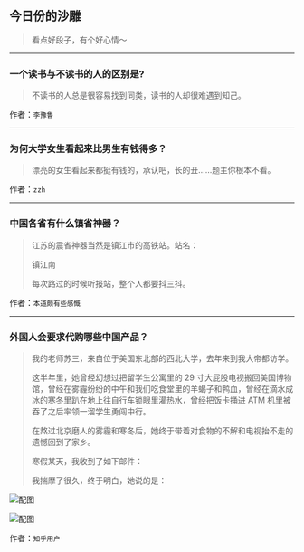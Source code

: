 ## 今日份的沙雕

> 看点好段子，有个好心情～


 
---

### 一个读书与不读书的人的区别是?

> 不读书的人总是很容易找到同类，读书的人却很难遇到知己。


作者：`李豫鲁`

---

### 为何大学女生看起来比男生有钱得多？

> 漂亮的女生看起来都挺有钱的，承认吧，长的丑……题主你根本不看。


作者：`zzh`

---

### 中国各省有什么镇省神器？

> 江苏的震省神器当然是镇江市的高铁站。站名：
> 
> 镇江南
> 
> 每次路过的时候听报站，整个人都要抖三抖。


作者：`本道颇有些感慨`

---

### 外国人会要求代购哪些中国产品？

> 我的老师苏三，来自位于美国东北部的西北大学，去年来到我大帝都访学。
> 
> 这半年里，她曾经幻想过把留学生公寓里的 29 寸大屁股电视搬回美国博物馆，曾经在雾霾纷纷的中午和我们吃食堂里的羊蝎子和鸭血，曾经在滴水成冰的寒冬里趴在地上往自行车锁眼里灌热水，曾经把饭卡捅进 ATM 机里被吞了之后率领一溜学生勇闯中行。
> 
> 在熬过北京磨人的雾霾和寒冬后，她终于带着对食物的不解和电视抬不走的遗憾回到了家乡。
> 
> 寒假某天，我收到了如下邮件：
> 
> 我揣摩了很久，终于明白，她说的是：



![配图](http://pic4.zhimg.com/70/7e0b2a79b741b0034a7ba086aa45af9f_b.jpg)



![配图](http://pic1.zhimg.com/70/bd5569241739b6f394bd0b91c8122d94_b.jpg)


作者：`知乎用户`